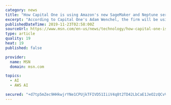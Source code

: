 ```yaml
---
category: news
title: "How Capital One is using Amazon's new SageMaker and Neptune services"
excerpt: "According to Capital One's Adam Wenchel, the firm will be using Amazon SageMaker to bolster the skills of its machine learning experts and the graph database Neptune to fight money laundering."
publishedDateTime: 2019-11-23T02:58:00Z
sourceUrl: https://www.msn.com/en-us/news/technology/how-capital-one-is-using-amazons-new-sagemaker-and-neptune-services/vi-BBXcqfg
type: article
quality: 19
heat: 19
published: false

provider:
  name: MSN
  domain: msn.com

topics:
  - AI
  - AWS AI

secured: "+d7tp5mZec9HHkwjrYNe1CPUjkTFIVD51IiiV4q8t2TD42LbCaE1JeO2zQCvVinz23ofh+IIkPZQeLFXqTiAI1rPwIMLP+210CPnjjlMorCuUlmA8jOaXjsQWebnb5hnBS55x1ViXdpbbq1Y83XRl0aweJ7nDPXCMokAtNA1G9tsed6BYAm/Nk+nEOyPuajuQVfqooUfj7cdpjRZGa1HMx8VlMZAierKaFyKxKrAwPcMWJCF6nzVoUQ7Ith2X10+JadIurfh/bztjyAgcghaDA==;nTnyp2LCB+VKQl0IG9plIw=="
---
```


